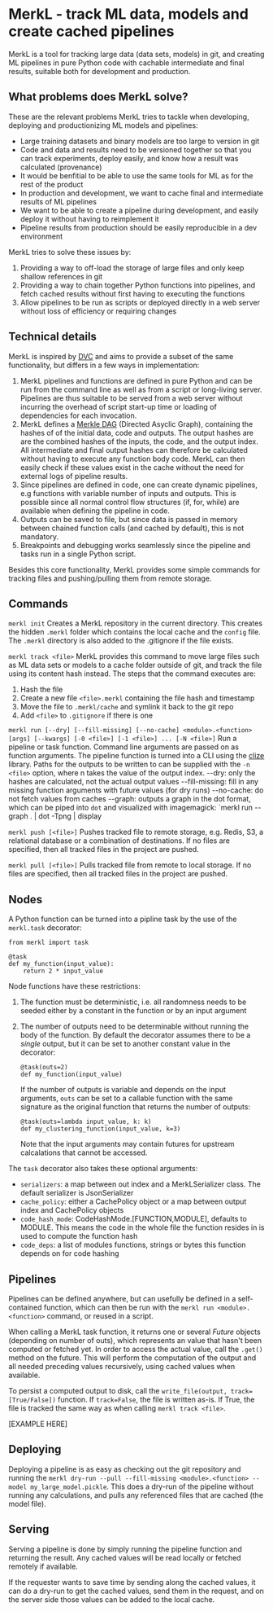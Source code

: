 # MerkL - track ML data, models and create cached pipelines

MerkL is a tool for tracking large data (data sets, models) in git, and creating ML pipelines in pure Python code with
cachable intermediate and final results, suitable both for development and production.

## What problems does MerkL solve?

These are the relevant problems MerkL tries to tackle when developing, deploying and productionizing ML models and pipelines:

* Large training datasets and binary models are too large to version in git
* Code and data and results need to be versioned together so that you can track experiments, deploy easily, and know how a result was calculated (provenance)
* It would be benfitial to be able to use the same tools for ML as for the rest of the product
* In production and development, we want to cache final and intermediate results of ML pipelines
* We want to be able to create a pipeline during development, and easily deploy it without having to reimplement it
* Pipeline results from production should be easily reproducible in a dev environment

MerkL tries to solve these issues by:

1. Providing a way to off-load the storage of large files and only keep shallow references in git
2. Providing a way to chain together Python functions into pipelines, and fetch cached results without first having to executing the functions
3. Allow pipelines to be run as scripts or deployed directly in a web server without loss of efficiency or requiring
   changes

## Technical details

MerkL is inspired by [DVC](http://dvc.org) and aims to provide a subset of the same functionality, but differs in a few ways in implementation:

1. MerkL pipelines and functions are defined in pure Python and can be run from the command line as well as from a script or long-living server. Pipelines are thus suitable to be served from a web server without incurring the overhead of script start-up time or loading of dependencies for each invocation.
2. MerkL defines a [Merkle DAG](https://en.wikipedia.org/wiki/Merkle_tree) (Directed Asyclic Graph), containing the hashes of of the initial data, code and outputs. The output hashes are are the combined hashes of the inputs, the code, and the output index. All intermediate and final output hashes can therefore be calculated without having to execute any function body code. MerkL can then easily check if these values exist in the cache without the need for external logs of pipeline results.
3. Since pipelines are defined in code, one can create dynamic pipelines, e.g functions with variable number of inputs and outputs. This is possible since all normal control flow structures (if, for, while) are available when defining the pipeline in code.
4. Outputs can be saved to file, but since data is passed in memory between chained function calls (and cached by default), this is not mandatory.
5. Breakpoints and debugging works seamlessly since the pipeline and tasks run in a single Python script.

Besides this core functionality, MerkL provides some simple commands for tracking files and pushing/pulling them from
remote storage.

## Commands

`merkl init`
Creates a MerkL repository in the current directory. This creates the hidden `.merkl` folder which contains the local
cache and the `config` file. The `.merkl` directory is also added to the .gitignore if the file exists.

`merkl track <file>`
MerkL provides this command to move large files such as ML data sets or models to a cache folder outside of git, and track the file using its content hash instead. The steps that the command executes are:

1. Hash the file
2. Create a new file `<file>.merkl` containing the file hash and timestamp
3. Move the file to `.merkl/cache` and symlink it back to the git repo
4. Add `<file>` to `.gitignore` if there is one

`merkl run [--dry] [--fill-missing] [--no-cache] <module>.<function> [args] [--kwargs] [-0 <file>] [-1 <file>] ... [-N <file>]`
Run a pipeline or task function. Command line arguments are passed on as function arguments. The pipeline function is turned into a CLI using the [clize](https://clize.readthedocs.io/en/stable/#) library.
Paths for the outputs to be written to can be supplied with the `-n <file>` option, where n takes the value of the output index.
--dry: only the hashes are calculated, not the actual output values
--fill-missing: fill in any missing function arguments with future values (for dry runs)
--no-cache: do not fetch values from caches
--graph: outputs a graph in the dot format, which can be piped into `dot` and visualized with imagemagick: `merkl run --graph <module>.<pipeline> | dot -Tpng | display

`merkl push [<file>]`
Pushes tracked file to remote storage, e.g. Redis, S3, a relational database or a combination of destinations. If no
files are specified, then all tracked files in the project are pushed.

`merkl pull [<file>]`
Pulls tracked file from remote to local storage. If no files are specified, then all tracked files in the project are pushed.

## Nodes

A Python function can be turned into a pipline task by the use of the `merkl.task` decorator:

```
from merkl import task

@task
def my_function(input_value):
    return 2 * input_value
```

Node functions have these restrictions:

1. The function must be deterministic, i.e. all randomness needs to be seeded either by a constant in the function or
   by an input argument
2. The number of outputs need to be determinable without running the body of the function. By default the decorator
   assumes there to be a _single_ output, but it can be set to another constant value in the decorator:
   ```
   @task(outs=2)
   def my_function(input_value)
   ```

   If the number of outputs is variable and depends on the input arguments, `outs` can be set to a callable function with the
   same signature as the original function that returns the number of outputs:
   ```
   @task(outs=lambda input_value, k: k)
   def my_clustering_function(input_value, k=3)
   ```
   Note that the input arguments may contain futures for upstream calcalations that cannot be accessed.

The `task` decorator also takes these optional arguments:

* `serializers`: a map between out index and a MerkLSerializer class. The default serializer is JsonSerializer
* `cache_policy`: either a CachePolicy object or a map between output index and CachePolicy objects
* `code_hash_mode`: CodeHashMode.[FUNCTION,MODULE], defaults to MODULE. This means the code in the whole file the function
  resides in is used to compute the function hash
* `code_deps`: a list of modules functions, strings or bytes this function depends on for code hashing

## Pipelines

Pipelines can be defined anywhere, but can usefully be defined in a self-contained function, which can then be run with the `merkl
run <module>.<function>` command, or reused in a script.

When calling a MerkL task function, it returns one or several _Future_ objects (depending on number of
outs), which represents an value that hasn't been computed or fetched yet. In order to access the actual value, call
the `.get()` method on the future. This will perform the computation of the output and all needed preceding values
recursively, using cached values when available.

To persist a computed output to disk, call the `write_file(output, track=[True/False])` function. If `track=False`, the
file is written as-is. If True, the file is tracked the same way as when calling `merkl track <file>`.

[EXAMPLE HERE]

## Deploying

Deploying a pipeline is as easy as checking out the git repository and running the `merkl dry-run --pull --fill-missing <module>.<function> --model my_large_model.pickle`.
This does a dry-run of the pipeline without running any calculations, and pulls any referenced files that are cached (the model file).

## Serving

Serving a pipeline is done by simply running the pipeline function and returning the result. Any cached values will be
read locally or fetched remotely if available.

If the requester wants to save time by sending along the cached values, it can do a dry-run to get the cached values,
send them in the request, and on the server side those values can be added to the local cache.
